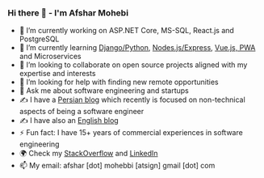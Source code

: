 ### Hi there 👋 - I'm Afshar Mohebi

- 🔭 I’m currently working on ASP.NET Core, MS-SQL, React.js and PostgreSQL
- 🌱 I’m currently learning [Django/Python](https://github.com/afsharm/wps), [Nodes.js/Express](https://github.com/afsharm/byprop), [Vue.js, PWA](https://github.com/afsharm/loud-bird) and Microservices
- 👯 I’m looking to collaborate on open source projects aligned with my expertise and interests
- 🤔 I’m looking for help with finding new remote opportunities
- 💬 Ask me about software engineering and startups
- ✍️ I have a [Persian blog](http://blog.afsharm.ir/) which recently is focused on non-technical aspects of being a software engineer
- ✍️ I have also an [English blog](https://dev.to/afsharm/)
- ⚡ Fun fact: I have 15+ years of commercial experiences in software engineering
- 🌍 Check my [StackOverflow](https://stackoverflow.com/users/167670/afshar-mohebi) and [LinkedIn](https://www.linkedin.com/in/afsharm/)
- 📫 My email: afshar [dot] mohebbi [atsign] gmail [dot] com
